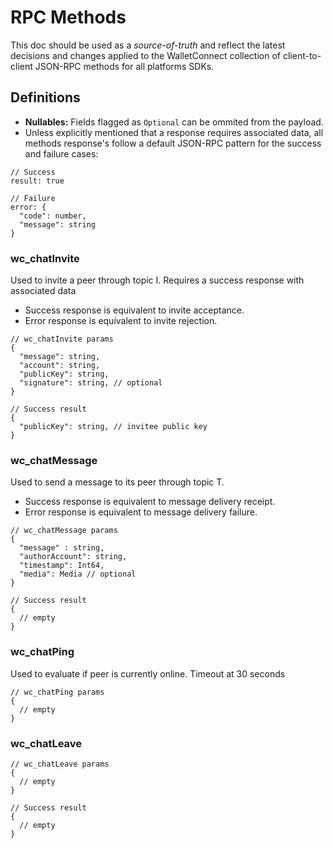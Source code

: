 # RPC Methods

This doc should be used as a _source-of-truth_ and reflect the latest decisions and changes applied to the WalletConnect collection of client-to-client JSON-RPC methods for all platforms SDKs.

## Definitions

- **Nullables:** Fields flagged as `Optional` can be ommited from the payload.
- Unless explicitly mentioned that a response requires associated data, all methods response's follow a default JSON-RPC pattern for the success and failure cases:

```jsonc
// Success
result: true

// Failure
error: {
  "code": number,
  "message": string
}
```

### wc_chatInvite

Used to invite a peer through topic I. Requires a success response with associated data

- Success response is equivalent to invite acceptance.
- Error response is equivalent to invite rejection.

```jsonc
// wc_chatInvite params
{
  "message": string,
  "account": string,
  "publicKey": string,
  "signature": string, // optional
}
```

```jsonc
// Success result
{
  "publicKey": string, // invitee public key
}
```

### wc_chatMessage

Used to send a message to its peer through topic T.

- Success response is equivalent to message delivery receipt.
- Error response is equivalent to message delivery failure.

```jsonc
// wc_chatMessage params
{
  "message" : string,
  "authorAccount": string,
  "timestamp": Int64, 
  "media": Media // optional
}
```

```jsonc
// Success result
{
  // empty
}
```

### wc_chatPing

Used to evaluate if peer is currently online. Timeout at 30 seconds

```jsonc
// wc_chatPing params
{
  // empty
}
```

### wc_chatLeave

```jsonc
// wc_chatLeave params
{
  // empty
}
```

```jsonc
// Success result
{
  // empty
}
```
